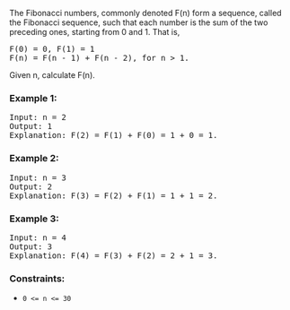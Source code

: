 The Fibonacci numbers, commonly denoted F(n) form a sequence, called the Fibonacci sequence, such that each number is the sum of the two preceding ones, starting from 0 and 1. That is,

<pre>
F(0) = 0, F(1) = 1
F(n) = F(n - 1) + F(n - 2), for n > 1.
</pre>

Given n, calculate F(n).

### Example 1:

<pre>
Input: n = 2
Output: 1
Explanation: F(2) = F(1) + F(0) = 1 + 0 = 1.
</pre>

### Example 2:

<pre>
Input: n = 3
Output: 2
Explanation: F(3) = F(2) + F(1) = 1 + 1 = 2.
</pre>

### Example 3:

<pre>
Input: n = 4
Output: 3
Explanation: F(4) = F(3) + F(2) = 2 + 1 = 3.
</pre>

### Constraints:

- `0 <= n <= 30`
